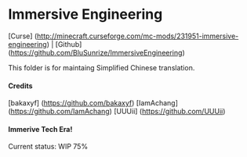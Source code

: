 # Immersive Engineering

[Curse] (http://minecraft.curseforge.com/mc-mods/231951-immersive-engineering) | [Github] (https://github.com/BluSunrize/ImmersiveEngineering)

This folder is for maintaing Simplified Chinese translation.

#### Credits
[bakaxyf] (https://github.com/bakaxyf)
[IamAchang] (https://github.com/IamAchang)
[UUUii] (https://github.com/UUUii)

#### Immerive Tech Era!
Current status: WIP 75%
